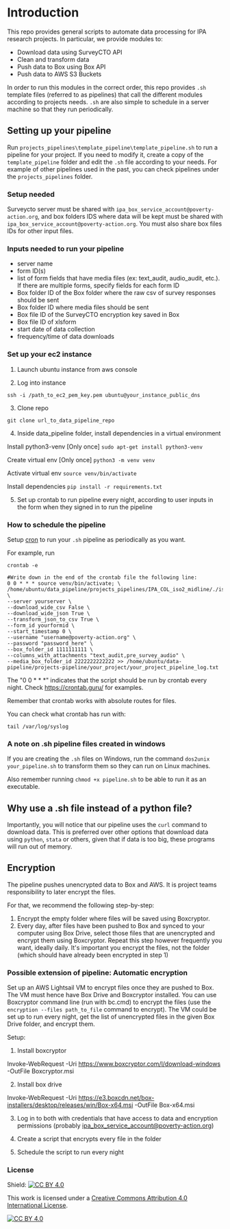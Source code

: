 # Introduction

This repo provides general scripts to automate data processing for IPA research projects. In particular, we provide modules to:

* Download data using SurveyCTO API
* Clean and transform data
* Push data to Box using Box API
* Push data to AWS S3 Buckets

In order to run this modules in the correct order, this repo provides `.sh` template files (referred to as pipelines) that call the different modules according to projects needs. `.sh` are also simple to schedule in a server machine so that they run periodically.

## Setting up your pipeline

Run `projects_pipelines\template_pipeline\template_pipeline.sh` to run a pipeline for your project. If you need to modify it, create a copy of the `template_pipeline` folder and edit the `.sh` file according to your needs. For example of other pipelines used in the past, you can check pipelines under the `projects_pipelines` folder.

### Setup needed

Surveycto server must be shared with `ipa_box_service_account@poverty-action.org`, and box folders IDS where data will be kept must be shared with `ipa_box_service_account@poverty-action.org`. You must also share box files IDs for other input files.

### Inputs needed to run your pipeline

* server name
* form ID(s)
* list of form fields that have media files (ex: text_audit, audio_audit, etc.). If there are multiple forms, specify fields for each form ID
* Box folder ID of the Box folder where the raw csv of survey responses should be sent
* Box folder ID where media files should be sent
* Box file ID of the SurveyCTO encryption key saved in Box
* Box file ID of xlsform
* start date of data collection
* frequency/time of data downloads

### Set up your ec2 instance

1. Launch ubuntu instance from aws console

2. Log into instance

`ssh -i /path_to_ec2_pem_key.pem ubuntu@your_instance_public_dns`

3. Clone repo

`git clone url_to_data_pipeline_repo`

4. Inside data_pipeline folder, install dependencies in a virtual environment

Install python3-venv [Only once]
`sudo apt-get install python3-venv`

Create virtual env [Only once]
`python3 -m venv venv`

Activate virtual env
`source venv/bin/activate`

Install dependencies
`pip install -r requirements.txt`

<!--
ADD this once task DM-116 https://ipa-grds.atlassian.net/jira/software/c/projects/DM/boards/10/roadmap?selectedIssue=DM-116 is ready

5. Copy surveycto server key to pipeline folder in ec2 instance

`scp -i /path_to_ec2_pem_key.pem /path/to/key/key.pem ubuntu@your_instance_public_dns:~/data_pipeline/projects_pipeline/template_pipeline/.` -->


5. Set up crontab to run pipeline every night, according to user inputs in the form when they signed in to run the pipeline


### How to schedule the pipeline

Setup [cron](https://opensource.com/article/17/11/how-use-cron-linux) to run your `.sh` pipeline as periodically as you want.

For example, run

```
crontab -e

#Write down in the end of the crontab file the following line:
0 0 * * * source venv/bin/activate; \
/home/ubuntu/data_pipeline/projects_pipelines/IPA_COL_iso2_midline/./iso2_midline.sh \
--server yourserver \
--download_wide_csv False \
--download_wide_json True \
--transform_json_to_csv True \
--form_id yourformid \
--start_timestamp 0 \
--username "username@poverty-action.org" \
--password "password_here" \
--box_folder_id 1111111111 \
--columns_with_attachments "text_audit,pre_survey_audio" \
--media_box_folder_id 2222222222222 >> /home/ubuntu/data-pipeline/projects-pipeline/your_project/your_project_pipeline_log.txt
```

The "0 0 * * *" indicates that the script should be run by crontab every night. Check https://crontab.guru/ for examples.

Remember that crontab works with absolute routes for files.

You can check what crontab has run with:
```
tail /var/log/syslog
```

### A note on .sh pipeline files created in windows

If you are creating the `.sh` files on Windows, run the command `dos2unix your_pipeline.sh` to transform them so they can run on Linux machines.

Also remember running `chmod +x pipeline.sh` to be able to run it as an executable.

## Why use a .sh file instead of a python file?

Importantly, you will notice that our pipeline uses the `curl` command to download data. This is preferred over other options that download data using `python`, `stata` or others, given that if data is too big, these programs will run out of memory.

## Encryption

The pipeline pushes unencrypted data to Box and AWS. It is project teams responsibility to later encrypt the files.

For that, we recommend the following step-by-step:

1. Encrypt the empty folder where files will be saved using Boxcryptor.
2. Every day, after files have been pushed to Box and synced to your computer using Box Drive, select those files that are unencrypted and encrypt them using Boxcryptor. Repeat this step however frequently you want, ideally daily. It's important you encrypt the files, not the folder (which should have already been encrypted in step 1)

### Possible extension of pipeline: Automatic encryption

Set up an AWS Lightsail VM to encrypt files once they are pushed to Box. The VM must hence have Box Drive and Boxcryptor installed. You can use Boxcryptor command line (run with bc.cmd) to encrypt the files (use the `encryption --files path_to_file` command to encrypt). The VM could be set up to run every night, get the list of unencrypted files in the given Box Drive folder, and encrypt them.

Setup:

1. Install boxcryptor

Invoke-WebRequest -Uri https://www.boxcryptor.com/l/download-windows -OutFile Boxcryptor.msi

2. Install box drive

Invoke-WebRequest -Uri https://e3.boxcdn.net/box-installers/desktop/releases/win/Box-x64.msi -OutFile Box-x64.msi

3. Log in to both with credentials that have access to data and encryption permissions (probably ipa_box_service_account@poverty-action.org)

4. Create a script that encrypts every file in the folder

5. Schedule the script to run every night


### License

Shield: [![CC BY 4.0][cc-by-shield]][cc-by]

This work is licensed under a
[Creative Commons Attribution 4.0 International License][cc-by].

[![CC BY 4.0][cc-by-image]][cc-by]

[cc-by]: http://creativecommons.org/licenses/by/4.0/
[cc-by-image]: https://i.creativecommons.org/l/by/4.0/88x31.png
[cc-by-shield]: https://img.shields.io/badge/License-CC%20BY%204.0-lightgrey.svg
